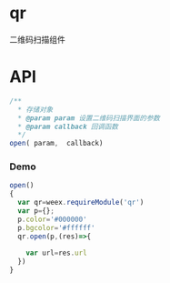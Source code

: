 # qr

二维码扫描组件

# API

```js
/**
  * 存储对象
  * @param param 设置二维码扫描界面的参数
  * @param callback 回调函数
  */
open( param,  callback)
```

### Demo

```js
open()
{
  var qr=weex.requireModule('qr')
  var p={};
  p.color='#000000'
  p.bgcolor='#ffffff'
  qr.open(p,(res)=>{
  
    var url=res.url
  })
}
```



